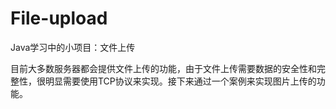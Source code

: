 # File-upload
Java学习中的小项目：文件上传

目前大多数服务器都会提供文件上传的功能，由于文件上传需要数据的安全性和完整性，很明显需要使用TCP协议来实现。接下来通过一个案例来实现图片上传的功能。
